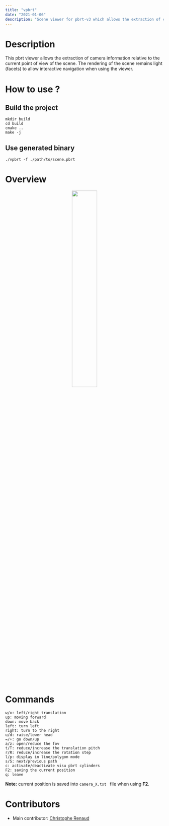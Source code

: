 ```yaml
---
title: "vpbrt"
date: "2021-01-06"
description: "Scene viewer for pbrt-v3 which allows the extraction of camera information relative to the current point of view of the scene"
---
```



# Description

This pbrt viewer allows the extraction of camera information relative to the current point of view of the scene. The rendering of the scene remains light (facets) to allow interactive navigation when using the viewer.

# How to use ?

## Build the project
```
mkdir build
cd build
cmake ..
make -j
```

## Use generated binary 
```
./vpbrt -f ./path/to/scene.pbrt 
```

# Overview

<center>
<img src="/projects/vpbrt/bunny.gif" width="40%" alt=""/>
</center>

# Commands

```
w/x: left/right translation
up: moving forward
down: move back
left: turn left
right: turn to the right
u/d: raise/lower head
=/+: go down/up
a/z: open/reduce the fov
t/T: reduce/increase the translation pitch
r/R: reduce/increase the rotation step
l/p: display in line/polygon mode
s/S: next/previous path
c: activate/deactivate visu pbrt cylinders
F2: saving the current position
q: leave
```

**Note:** current position is saved into `camera_X.txt ` file when using **F2**.


# Contributors

- Main contributor: [Christophe Renaud](https://www-lisic.univ-littoral.fr/article50-membre-39.html)
